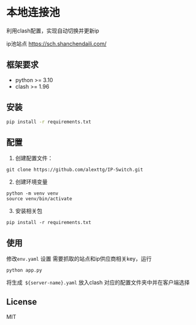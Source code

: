# 本地连接池

利用clash配置，实现自动切换并更新ip

ip池站点
https://sch.shanchendaili.com/



## 框架要求

- python >= 3.10
- clash  >= 1.96


## 安装

```bash
pip install -r requirements.txt
```

## 配置

1. 创建配置文件：

```shell
git clone https://github.com/alexttg/IP-Switch.git
```

2. 创建环境变量

```shell
python -m venv venv
source venv/bin/activate

```


3. 安装相关包

```shell
pip install -r requirements.txt

```

## 使用

修改`env.yaml` 设置 需要抓取的站点和ip供应商相关key，运行
    
```shell
python app.py

```

将生成` ${server-name}.yaml`  放入clash 对应的配置文件夹中并在客户端选择



## License

MIT
